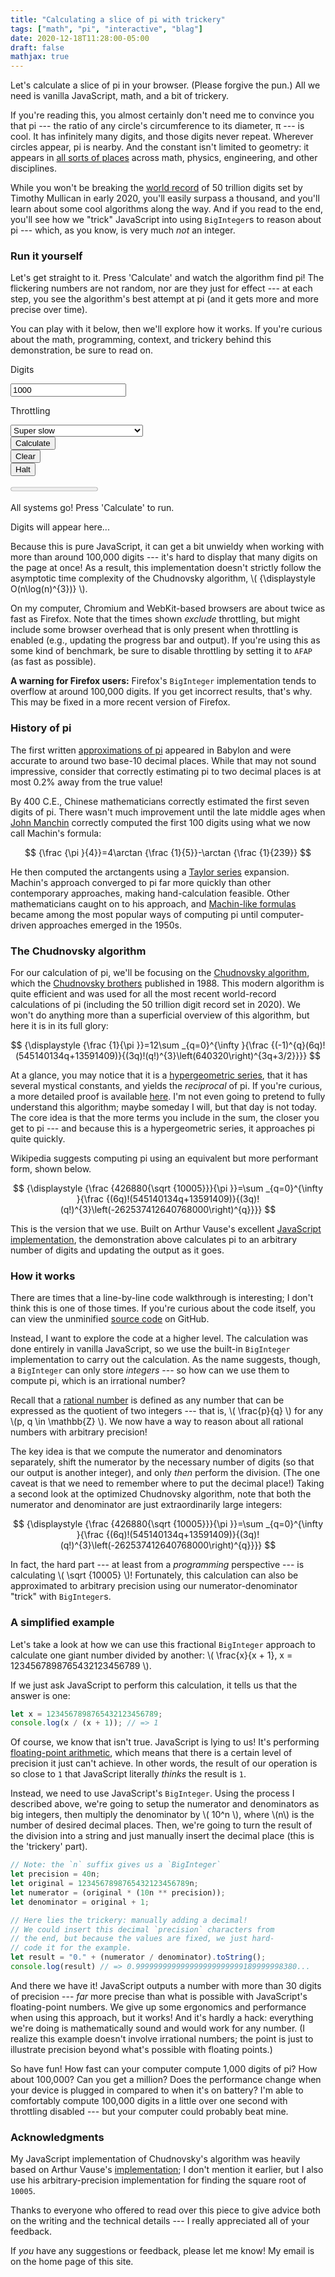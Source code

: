 ```yaml
---
title: "Calculating a slice of pi with trickery"
tags: ["math", "pi", "interactive", "blag"]
date: 2020-12-18T11:28:00-05:00
draft: false
mathjax: true
---
```


Let's calculate a slice of pi in your browser. (Please forgive the pun.) All we need is vanilla JavaScript, math, and a bit of trickery.

If you're reading this, you almost certainly don't need me to convince you that pi --- the ratio of any circle's circumference to its diameter, π --- is cool. It has infinitely many digits, and those digits never repeat. Wherever circles appear, pi is nearby. And the constant isn't limited to geometry: it appears in [all sorts of places](https://en.wikipedia.org/wiki/Pi#Role_and_characterizations_in_mathematics) across math, physics, engineering, and other disciplines.

While you won't be breaking the [world record](https://www.guinnessworldrecords.com/world-records/66179-most-accurate-value-of-pi#:~:text=The%20most%20accurate%20value%20of,over%208%20months%20in%20total.) of 50 trillion digits set by Timothy Mullican in early 2020, you'll easily surpass a thousand, and you'll learn about some cool algorithms along the way. And if you read to the end, you'll see how we "trick" JavaScript into using `BigInteger`s to reason about pi --- which, as you know, is very much _not_ an integer.

### Run it yourself

Let's get straight to it. Press 'Calculate' and watch the algorithm find pi! The flickering numbers are not random, nor are they just for effect --- at each step, you see the algorithm's best attempt at pi (and it gets more and more precise over time).

You can play with it below, then we'll explore how it works. If you're curious about the math, programming, context, and trickery behind this demonstration, be sure to read on.

<script src="calc.js"></script>

<form onsubmit="return initiateCalculation()">
    <div class="sm:grid gap-4 grid-cols-2 mb-3">
        <div>
            <p class="label">Digits</p>
            <input class="field my-1" type="number" placeholder="Digits to calculate..." value="1000" id="digits-input">
        </div>
        <div>
            <p class="label">Throttling</p>
            <div class="select my-1">
                <select name="throttle-input" id="throttle-input">
                    <option value="1">Super slow</option>
                    <option value="25">Slow</option>
                    <option value="50">Normal</option>
                    <option value="100">Brisk</option>
                    <option value="200">Fast</option>
                    <option value="0">AFAP (no throttling, may freeze)</option>
                </select>
            </div>
        </div>
    </div>
    <div class="flex flex-wrap">
        <div class="flex-shrink mr-2 mb-2">
            <button class="button ~urge !high" id="button-input" type="submit">Calculate</button>
        </div>
        <div class="flex-shrink mr-2 mb-2">
            <button class="button ~urge" onclick="document.querySelector('#pi-output').textContent = '(Output cleared!)';"  type="button">Clear</button>
        </div>
        <div class="flex-shrink mr-2 mb-2">
            <button class="button ~critical !high hidden" onclick="haltCalculations()" id="halt-input" type="button">Halt</button>
        </div>
    </div>
</form>

<div class="flex items-center">
    <progress class="progress ~urge !high hidden mb-2" value="0" max="1" id="progress-output"></progress>
    <p class="font-mono" id="stats-output">All systems go! Press 'Calculate' to run.</p>
</div>

<aside class="aside ~critical hidden" id="error-output"></aside>

<div class="font-mono section p-4 bg-neutral-200 overflow-y-auto max-h-screen">
    <span id="pi-output">Digits will appear here...</span>
</div>

Because this is pure JavaScript, it can get a bit unwieldy when working with more than around 100,000 digits --- it's hard to display that many digits on the page at once! As a result, this implementation doesn't strictly follow the asymptotic time complexity of the Chudnovsky algorithm, \\( {\displaystyle O(n\log(n)^{3})} \\).

On my computer, Chromium and WebKit-based browsers are about twice as fast as Firefox. Note that the times shown _exclude_ throttling, but might include some browser overhead that is only present when throttling is enabled (e.g., updating the progress bar and output). If you're using this as some kind of benchmark, be sure to disable throttling by setting it to `AFAP` (as fast as possible).

**A warning for Firefox users:** Firefox's `BigInteger` implementation tends to overflow at around 100,000 digits. If you get incorrect results, that's why. This may be fixed in a more recent version of Firefox.

### History of pi

The first written [approximations of pi](https://en.wikipedia.org/wiki/Approximations_of_%CF%80) appeared in Babylon and were accurate to around two base-10 decimal places. While that may not sound impressive, consider that correctly estimating pi to two decimal places is at most 0.2% away from the true value!

By 400 C.E., Chinese mathematicians correctly estimated the first seven digits of pi. There wasn't much improvement until the late middle ages when [John Manchin](https://en.wikipedia.org/wiki/John_Machin) correctly computed the first 100 digits using what we now call Machin's formula:

$$ {\frac  {\pi }{4}}=4\arctan {\frac  {1}{5}}-\arctan {\frac  {1}{239}} $$

He then computed the arctangents using a [Taylor series](https://en.wikipedia.org/wiki/Taylor_series) expansion. Machin's approach converged to pi far more quickly than other contemporary approaches, making hand-calculation feasible. Other mathematicians caught on to his approach, and [Machin-like formulas](https://en.wikipedia.org/wiki/Machin-like_formula) became among the most popular ways of computing pi until computer-driven approaches emerged in the 1950s.

### The Chudnovsky algorithm

For our calculation of pi, we'll be focusing on the [Chudnovsky algorithm](https://en.wikipedia.org/wiki/Chudnovsky_algorithm), which the [Chudnovsky brothers](https://en.wikipedia.org/wiki/Chudnovsky_brothers) published in 1988. This modern algorithm is quite efficient and was used for all the most recent world-record calculations of pi (including the 50 trillion digit record set in 2020). We won't do anything more than a superficial overview of this algorithm, but here it is in its full glory:

$$ {\displaystyle {\frac {1}{\pi }}=12\sum _{q=0}^{\infty }{\frac {(-1)^{q}(6q)!(545140134q+13591409)}{(3q)!(q!)^{3}\left(640320\right)^{3q+3/2}}}} $$

At a glance, you may notice that it is a [hypergeometric series](https://en.wikipedia.org/wiki/Generalized_hypergeometric_function), that it has several mystical constants, and yields the _reciprocal_ of pi. If you're curious, a more detailed proof is available [here](https://arxiv.org/abs/1809.00533). I'm not even going to pretend to fully understand this algorithm; maybe someday I will, but that day is not today. The core idea is that the more terms you include in the sum, the closer you get to pi --- and because this is a hypergeometric series, it approaches pi quite quickly.

Wikipedia suggests computing pi using an equivalent but more performant form, shown below.

$$ {\displaystyle {\frac {426880{\sqrt {10005}}}{\pi }}=\sum _{q=0}^{\infty }{\frac {(6q)!(545140134q+13591409)}{(3q)!(q!)^{3}\left(-262537412640768000\right)^{q}}}} $$

This is the version that we use. Built on Arthur Vause's excellent [JavaScript implementation](https://pi-calculator.netlify.app/), the demonstration above calculates pi to an arbitrary number of digits and updating the output as it goes.

### How it works

There are times that a line-by-line code walkthrough is interesting; I don't think this is one of those times. If you're curious about the code itself, you can view the unminified [source code](https://github.com/milesmcc/personal/blob/master/content/posts/slicing-pi/calc.js) on GitHub.

Instead, I want to explore the code at a higher level. The calculation was done entirely in vanilla JavaScript, so we use the built-in `BigInteger` implementation to carry out the calculation. As the name suggests, though, a `BigInteger` can only store _integers_ --- so how can we use them to compute pi, which is an irrational number?

Recall that a [rational number](https://en.wikipedia.org/wiki/Rational_number) is defined as any number that can be expressed as the quotient of two integers --- that is, \\( \frac{p}{q} \\) for any \\(p, q \in \mathbb{Z} \\). We now have a way to reason about all rational numbers with arbitrary precision!

The key idea is that we compute the numerator and denominators separately, shift the numerator by the necessary number of digits (so that our output is another integer), and only _then_ perform the division. (The one caveat is that we need to remember where to put the decimal place!) Taking a second look at the optimized Chudnovsky algorithm, note that both the numerator and denominator are just extraordinarily large integers:

$$ {\displaystyle {\frac {426880{\sqrt {10005}}}{\pi }}=\sum _{q=0}^{\infty }{\frac {(6q)!(545140134q+13591409)}{(3q)!(q!)^{3}\left(-262537412640768000\right)^{q}}}} $$

In fact, the hard part --- at least from a _programming_ perspective --- is calculating \\( \sqrt {10005} \\)! Fortunately, this calculation can also be approximated to arbitrary precision using our numerator-denominator "trick" with `BigInteger`s.

### A simplified example

Let's take a look at how we can use this fractional `BigInteger` approach to calculate one giant number divided by another: \\( \frac{x}{x + 1}, x = 1234567898765432123456789 \\).

If we just ask JavaScript to perform this calculation, it tells us that the answer is one:

```js
let x = 1234567898765432123456789;
console.log(x / (x + 1)); // => 1
```

Of course, we know that isn't true. JavaScript is lying to us! It's performing [floating-point arithmetic](https://en.wikipedia.org/wiki/Floating-point_arithmetic), which means that there is a certain level of precision it just can't achieve. In other words, the result of our operation is so close to `1` that JavaScript literally _thinks_ the result is `1`.

Instead, we need to use JavaScript's `BigInteger`. Using the process I described above, we're going to setup the numerator and denominators as big integers, then multiply the denominator by \\( 10^n \\), where \\(n\\) is the number of desired decimal places. Then, we're going to turn the result of the division into a string and just manually insert the decimal place (this is the 'trickery' part).

```js
// Note: the `n` suffix gives us a `BigInteger`
let precision = 40n;
let original = 1234567898765432123456789n;
let numerator = (original * (10n ** precision));
let denominator = original + 1;

// Here lies the trickery: manually adding a decimal!
// We could insert this decimal `precision` characters from
// the end, but because the values are fixed, we just hard-
// code it for the example.
let result = "0." + (numerator / denominator).toString();
console.log(result) // => 0.999999999999999999999999189999998380...
```

And there we have it! JavaScript outputs a number with more than 30 digits of precision --- _far_ more precise than what is possible with JavaScript's floating-point numbers. We give up some ergonomics and performance when using this approach, but it works! And it's hardly a hack: everything we're doing is mathematically sound and would work for any number. (I realize this example doesn't involve irrational numbers; the point is just to illustrate precision beyond what's possible with floating points.)

So have fun! How fast can your computer compute 1,000 digits of pi? How about 100,000? Can you get a million? Does the performance change when your device is plugged in compared to when it's on battery? I'm able to comfortably compute 100,000 digits in a little over one second with throttling disabled --- but your computer could probably beat mine.

### Acknowledgments

My JavaScript implementation of Chudnovsky's algorithm was heavily based on Arthur Vause's [implementation](https://pi-calculator.netlify.app/); I don't mention it earlier, but I also use his arbitrary-precision implementation for finding the square root of `10005`.

Thanks to everyone who offered to read over this piece to give advice both on the writing and the technical details --- I really appreciated all of your feedback.

If _you_ have any suggestions or feedback, please let me know! My email is on the home page of this site.
